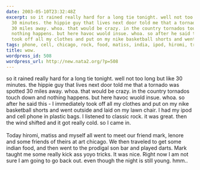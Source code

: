 ```yaml
---
date: 2003-05-10T23:32:48Z
excerpt: so it rained really hard for a long tie tonight. well not too long but like
  30 minutes. the hippie guy that lives next door told me that a tornado was spotted
  30 miles away. whoa. that would be crazy. in the country tornados touch down and
  nothing happens. but here havoc wuold insue. whoa. so after he said this - I immediately
  took off all my clothes and put on my nike basketball shorts and went ...
tags: phone, cell, chicago, rock, food, matiss, india, ipod, hiromi, travel
title: wow.
wordpress_id: 508
wordpress_url: http://new.nata2.org/?p=508
---
```


so it rained really hard for a long tie tonight. well not too long but like 30 minutes. the hippie guy that lives next door told me that a tornado was spotted 30 miles away. whoa. that would be crazy. in the country tornados touch down and nothing happens. but here havoc wuold insue. whoa. so after he said this - I immediately took off all my clothes and put on my nike basketball shorts and went outside and laid on my lawn chair. I had my ipod and cell phone in plastic bags. I listened to classic rock. it was great. then the wind shifted and it got really cold. so I came in. <br/><br/>Today hiromi, matiss and myself  all went to meet our friend mark, lenore and some friends of theirs at art chicago. We then traveled to get some indian food, and then went to the prodigal son bar and played darts. Mark taught me some really kick ass yoyo tricks. It was nice. Right now I am not sure I am going to go back out. even though the night is still young. hmm.. 
